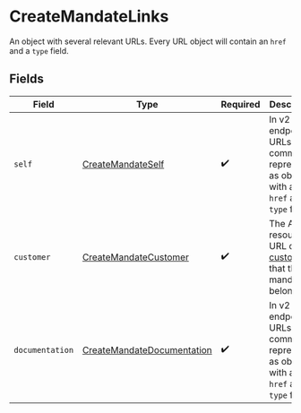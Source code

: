 # CreateMandateLinks

An object with several relevant URLs. Every URL object will contain an `href` and a `type` field.


## Fields

| Field                                                                                      | Type                                                                                       | Required                                                                                   | Description                                                                                |
| ------------------------------------------------------------------------------------------ | ------------------------------------------------------------------------------------------ | ------------------------------------------------------------------------------------------ | ------------------------------------------------------------------------------------------ |
| `self`                                                                                     | [CreateMandateSelf](../../models/operations/CreateMandateSelf.md)                          | :heavy_check_mark:                                                                         | In v2 endpoints, URLs are commonly represented as objects with an `href` and `type` field. |
| `customer`                                                                                 | [CreateMandateCustomer](../../models/operations/CreateMandateCustomer.md)                  | :heavy_check_mark:                                                                         | The API resource URL of the [customer](get-customer) that this mandate belongs to.         |
| `documentation`                                                                            | [CreateMandateDocumentation](../../models/operations/CreateMandateDocumentation.md)        | :heavy_check_mark:                                                                         | In v2 endpoints, URLs are commonly represented as objects with an `href` and `type` field. |